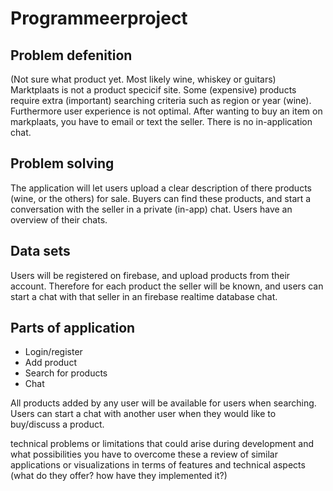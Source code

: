 # Programmeerproject

## Problem defenition
(Not sure what product yet. Most likely wine, whiskey or guitars)
Marktplaats is not a product specicif site. Some (expensive) products require extra (important) searching criteria such as region or year (wine). Furthermore user experience is not optimal. After wanting to buy an item on markplaats, you have to email or text the seller. There is no in-application chat.

## Problem solving
The application will let users upload a clear description of there products (wine, or the others) for sale. Buyers can find these products, and start a conversation with the seller in a private (in-app) chat. Users have an overview of their chats. 

## Data sets
Users will be registered on firebase, and upload products from their account. Therefore for each product the seller will be known, and users can start a chat with that seller in an firebase realtime database chat.

## Parts of application
* Login/register
* Add product 
* Search for products
* Chat

All products added by any user will be available for users when searching. Users can start a chat with another user when they would like to buy/discuss a product.



technical problems or limitations that could arise during development and what possibilities you have to overcome these
a review of similar applications or visualizations in terms of features and technical aspects (what do they offer? how have they implemented it?)
